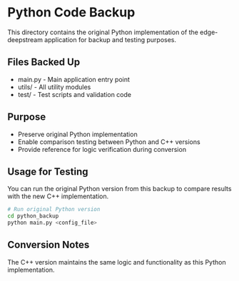 # Python Code Backup

This directory contains the original Python implementation of the edge-deepstream application for backup and testing purposes.

## Files Backed Up
- main.py - Main application entry point
- utils/ - All utility modules
- test/ - Test scripts and validation code

## Purpose
- Preserve original Python implementation
- Enable comparison testing between Python and C++ versions
- Provide reference for logic verification during conversion

## Usage for Testing
You can run the original Python version from this backup to compare results with the new C++ implementation.

```bash
# Run original Python version
cd python_backup
python main.py <config_file>
```

## Conversion Notes
The C++ version maintains the same logic and functionality as this Python implementation.